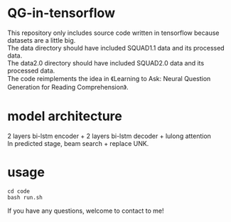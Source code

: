 # QG-in-tensorflow
This repository only includes source code written in tensorflow because datasets are a little big.   
The data directory should have included SQUAD1.1 data and its processed data.   
The data2.0 directory should have included SQUAD2.0 data and its processed data.   
The code reimplements the idea in 《Learning to Ask: Neural Question Generation for Reading Comprehension》.

# model architecture
2 layers bi-lstm encoder + 2 layers bi-lstm decoder + lulong attention  
In predicted stage, beam search + replace UNK.  
# usage
`cd code`  
`bash run.sh`  

If you have any questions, welcome to contact to me!
